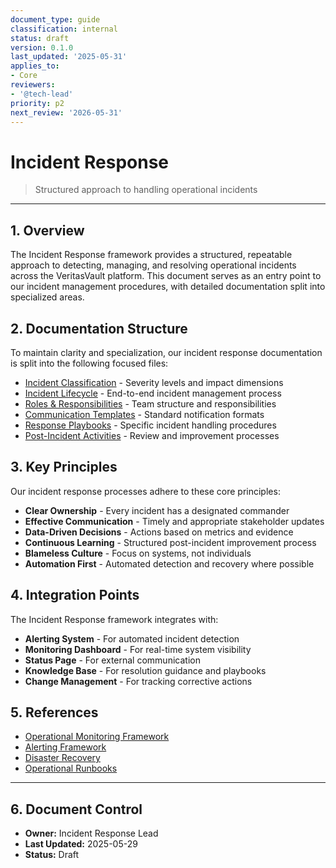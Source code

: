 ```yaml
---
document_type: guide
classification: internal
status: draft
version: 0.1.0
last_updated: '2025-05-31'
applies_to:
- Core
reviewers:
- '@tech-lead'
priority: p2
next_review: '2026-05-31'
---
```


# Incident Response

> Structured approach to handling operational incidents

---

## 1. Overview

The Incident Response framework provides a structured, repeatable approach to detecting, managing, and resolving operational incidents across the VeritasVault platform. This document serves as an entry point to our incident management procedures, with detailed documentation split into specialized areas.

## 2. Documentation Structure

To maintain clarity and specialization, our incident response documentation is split into the following focused files:

* [Incident Classification](./incident-response/incident-classification.md) - Severity levels and impact dimensions
* [Incident Lifecycle](./incident-response/incident-lifecycle.md) - End-to-end incident management process
* [Roles & Responsibilities](./incident-response/roles-responsibilities.md) - Team structure and responsibilities
* [Communication Templates](./incident-response/communication-templates.md) - Standard notification formats
* [Response Playbooks](./incident-response/response-playbooks.md) - Specific incident handling procedures
* [Post-Incident Activities](./incident-response/post-incident.md) - Review and improvement processes

## 3. Key Principles

Our incident response processes adhere to these core principles:

* **Clear Ownership** - Every incident has a designated commander
* **Effective Communication** - Timely and appropriate stakeholder updates
* **Data-Driven Decisions** - Actions based on metrics and evidence
* **Continuous Learning** - Structured post-incident improvement process
* **Blameless Culture** - Focus on systems, not individuals
* **Automation First** - Automated detection and recovery where possible

## 4. Integration Points

The Incident Response framework integrates with:

* **Alerting System** - For automated incident detection
* **Monitoring Dashboard** - For real-time system visibility
* **Status Page** - For external communication
* **Knowledge Base** - For resolution guidance and playbooks
* **Change Management** - For tracking corrective actions

## 5. References

* [Operational Monitoring Framework](../operational-monitoring.md)
* [Alerting Framework](./alerting-framework.md)
* [Disaster Recovery](./disaster-recovery.md)
* [Operational Runbooks](./operational-runbooks.md)

---

## 6. Document Control

* **Owner:** Incident Response Lead
* **Last Updated:** 2025-05-29
* **Status:** Draft
